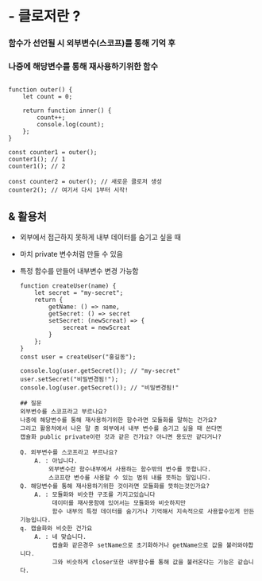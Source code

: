# - 클로저란 ?
### 함수가 선언될 시 외부변수(스코프)를 통해 기억 후
### 나중에 해당변수를 통해 재사용하기위한 함수
## 
 
    
    function outer() {
        let count = 0;
        
        return function inner() {
            count++;
            console.log(count);
        };
    }

    const counter1 = outer();
    counter1(); // 1
    counter1(); // 2

    const counter2 = outer(); // 새로운 클로저 생성
    counter2(); // 여기서 다시 1부터 시작!


 ## & 활용처
  - 외부에서 접근하지 못하게 내부 데이터를 숨기고 싶을 때
  - 마치 private 변수처럼 만들 수 있음 
  - 특정 함수를 만들어 내부변수 변경 가능함
  
        function createUser(name) {
            let secret = "my-secret";
            return {
                getName: () => name,
                getSecret: () => secret
                setSecret: (newScreat) => {
                    secreat = newScreat
                }
            };
        }
        const user = createUser("홍길동");

        console.log(user.getSecret()); // "my-secret"
        user.setSecret("비밀변경됨!");
        console.log(user.getSecret()); // "비밀변경됨!"

        ## 질문
        외부변수를 스코프라고 부르나요?
        나중에 해당변수를 통해 재사용하기위한 함수라면 모듈화를 말하는 건가요?
        그리고 활용처에서 나온 말 중 외부에서 내부 변수를 숨기고 싶을 때 쓴다면
        캡슐화 public private이런 것과 같은 건가요? 아니면 용도만 같다거나?

        Q. 외부변수를 스코프라고 부르나요?
            A. : 아닙니다.
                외부변수란 함수내부에서 사용하는 함수밖의 변수를 뜻합니다.
                스코프란 변수를 사용할 수 있는 범위 내를 뜻하는 말입니다.
        Q. 해당변수를 통해 재사용하기위한 것이라면 모듈화를 뜻하는것인가요?
            A. : 모듈화와 비슷한 구조를 가지고있습니다
                 데이터를 재사용함에 있어서는 모듈화와 비슷하지만
                 함수 내부의 특정 데이터를 숨기거나 기억해서 지속적으로 사용할수있게 만든 기능입니다.
        q. 캡슐화와 비슷한 건가요
            A. : 네 맞습니다.
                 캡슐화 같은경우 setName으로 초기화하거나 getName으로 값을 불러와야합니다.
                 그와 비슷하게 closer또한 내부함수를 통해 값을 불러온다는 기능은 같습니다.  
